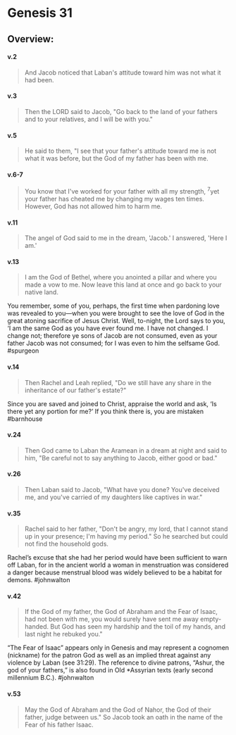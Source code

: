 # Genesis 31

## Overview:


#### v.2
>And Jacob noticed that Laban's attitude toward him was not what it had been.

#### v.3
>Then the LORD said to Jacob, "Go back to the land of your fathers and to your relatives, and I will be with you."

#### v.5
>He said to them, "I see that your father's attitude toward me is not what it was before, but the God of my father has been with me.

#### v.6-7
>You know that I've worked for your father with all my strength, <sup>7</sup>yet your father has cheated me by changing my wages ten times. However, God has not allowed him to harm me.

#### v.11
>The angel of God said to me in the dream, 'Jacob.' I answered, 'Here I am.'

#### v.13
>I am the God of Bethel, where you anointed a pillar and where you made a vow to me. Now leave this land at once and go back to your native land.

You remember, some of you, perhaps, the first time when pardoning love was revealed to you—when you were brought to see the love of God in the great atoning sacrifice of Jesus Christ. Well, to-night, the Lord says to you, ‘I am the same God as you have ever found me. I have not changed. I change not; therefore ye sons of Jacob are not consumed, even as your father Jacob was not consumed; for I was even to him the selfsame God.
#spurgeon 

#### v.14
>Then Rachel and Leah replied, "Do we still have any share in the inheritance of our father's estate?"

Since you are saved and joined to Christ, appraise the world and ask, ‘Is there yet any portion for me?’ If you think there is, you are mistaken
#barnhouse 

#### v.24
>Then God came to Laban the Aramean in a dream at night and said to him, "Be careful not to say anything to Jacob, either good or bad."

#### v.26
>Then Laban said to Jacob, "What have you done? You've deceived me, and you've carried of my daughters like captives in war."

#### v.35
>Rachel said to her father, "Don't be angry, my lord, that I cannot stand up in your presence; I'm having my period." So he searched but could not find the household gods.

Rachel’s excuse that she had her period would have been sufficient to warn off Laban, for in the ancient world a woman in menstruation was considered a danger because menstrual blood was widely believed to be a habitat for demons.
#johnwalton 

#### v.42
>If the God of my father, the God of Abraham and the Fear of Isaac, had not been with me, you would surely have sent me away empty-handed. But God has seen my hardship and the toil of my hands, and last night he rebuked you."

“The Fear of Isaac” appears only in Genesis and may represent a cognomen (nickname) for the patron God as well as an implied threat against any violence by Laban (see 31:29). The reference to divine patrons, “Ashur, the god of your fathers,” is also found in Old \*Assyrian texts (early second millennium B.C.).
#johnwalton 

#### v.53
>May the God of Abraham and the God of Nahor, the God of their father, judge between us." So Jacob took an oath in the name of the Fear of his father Isaac.




